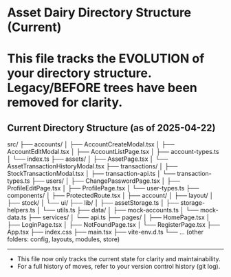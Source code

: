 # Asset Dairy Directory Structure (Current)

# This file tracks the EVOLUTION of your directory structure. Legacy/BEFORE trees have been removed for clarity.

## Current Directory Structure (as of 2025-04-22)

src/
├── accounts/
│   ├── AccountCreateModal.tsx
│   ├── AccountEditModal.tsx
│   ├── AccountListPage.tsx
│   ├── account-types.ts
│   └── index.ts
├── assets/
│   ├── AssetPage.tsx
│   └── AssetTransactionHistoryModal.tsx
├── transactions/
│   ├── StockTransactionModal.tsx
│   ├── transaction-api.ts
│   └── transaction-types.ts
├── users/
│   ├── ChangePasswordPage.tsx
│   ├── ProfileEditPage.tsx
│   ├── ProfilePage.tsx
│   └── user-types.ts
├── components/
│   ├── ProtectedRoute.tsx
│   ├── account/
│   ├── layout/
│   ├── stock/
│   └── ui/
├── lib/
│   ├── assetStorage.ts
│   ├── storage-helpers.ts
│   └── utils.ts
├── data/
│   ├── mock-accounts.ts
│   └── mock-data.ts
├── services/
│   └── api.ts
├── pages/
│   ├── HomePage.tsx
│   ├── LoginPage.tsx
│   ├── NotFoundPage.tsx
│   └── RegisterPage.tsx
├── App.tsx
├── index.css
├── main.tsx
├── vite-env.d.ts
└── ... (other folders: config, layouts, modules, store)

---

- This file now only tracks the current state for clarity and maintainability.
- For a full history of moves, refer to your version control history (git log).

